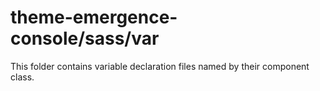 # theme-emergence-console/sass/var

This folder contains variable declaration files named by their component class.
